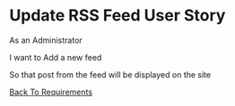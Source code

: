 # Update RSS Feed User Story #

As an Administrator

I want to Add a new feed

So that post from the feed will be displayed on the site

[Back To Requirements](Requirements.md)